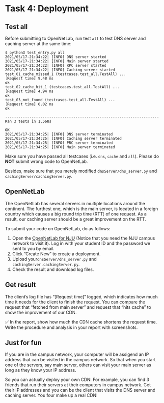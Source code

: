# Task 4: Deployment

## Test all

Before submitting to OpenNetLab, run test `all` to test DNS server and caching server at the same time:

```text
$ python3 test_entry.py all
2021/05/17-21:34:22| [INFO] DNS server started
2021/05/17-21:34:22| [INFO] Main server started
2021/05/17-21:34:22| [INFO] RPC server started
2021/05/17-21:34:22| [INFO] Caching server started
test_01_cache_missed_1 (testcases.test_all.TestAll) ...
[Request time] 9.48 ms
ok
test_02_cache_hit_1 (testcases.test_all.TestAll) ...
[Request time] 4.94 ms
ok
test_03_not_found (testcases.test_all.TestAll) ...
[Request time] 6.02 ms
ok
​
----------------------------------------------------------------------
Ran 3 tests in 1.568s
​
OK
2021/05/17-21:34:25| [INFO] DNS server terminated
2021/05/17-21:34:25| [INFO] Caching server terminated
2021/05/17-21:34:25| [INFO] PRC server terminated
2021/05/17-21:34:25| [INFO] Main server terminated
```

Make sure you have passed all testcases \(i.e. `dns`, `cache` and `all`\). Please do **NOT** submit wrong code to OpenNetLab.

Besides, make sure that you merely modified `dnsServer/dns_server.py` and `cachingServer/cachingServer.py`.

## OpenNetLab

The OpenNetLab has several servers in multiple locations around the continent. The furthest one, which is the main server, is located in a foreign country which causes a big round trip time \(RTT\) of one request. As a result, our caching server should be a great improvement on the RTT.

To submit your code on OpenNetLab, do as follows:

1. Open the [OpenNetLab for NJU](http://114.212.82.205:5001) \(Notice that you need the NJU campus network to visit it\). Log in with your student ID and the password we sent to you by email.
2. Click “Create New” to create a deployment.
3. Upload your`dnsServer/dns_server.py` and `cachingServer.cachingServer.py`.
4. Check the result and download log files.

## Get result

The client’s log file has “\[Request time\]” logged, which indicates how much time it needs for the client to finish the request. You can compare the request that “fetched from main server” and request that “hits cache” to show the improvement of our CDN.

✅ In the report, show how much the CDN cache shortens the request time. Write the procedure and analysis in your report with screenshots.

## Just for fun

If you are in the campus network, your computer will be assigend an IP address that can be visited in the campus network. So that when you start one of the servers, say main server, others can visit your main server as long as they know your IP address.

So you can actually deploy your own CDN. For example, you can find 3 friends that run their servers at their computers in campus network. Get their IP addresses and you can be the client that visits the DNS server and caching server. You four make up a real CDN!

